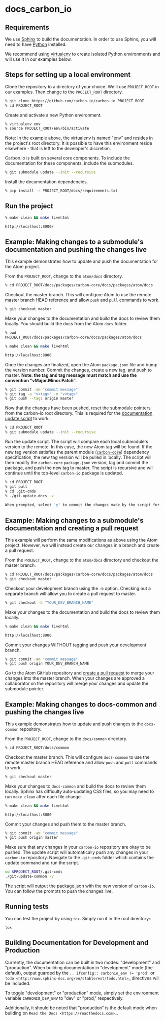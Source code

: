 # docs_carbon_io

## Requirements

We use [Sphinx](http://www.sphinx-doc.org/en/stable/) to build the
documentation. In order to use Sphinx, you will need to have
[Python](https://www.python.org/downloads/) installed. 

We recommend using
[virtualenv](https://virtualenv.readthedocs.org/en/latest/index.html) to create
isolated Python environments and will use it in our examples below.

## Steps for setting up a local environment

Clone the repository to a directory of your choice. We'll use `PROJECT_ROOT` in
our examples. Then change to the `PROJECT_ROOT` directory.

```sh
% git clone https://github.com/carbon-io/carbon-io PROJECT_ROOT
% cd PROJECT_ROOT
```

Create and activate a new Python environment.

```sh
% virtualenv env
% source PROJECT_ROOT/env/bin/activate
```

Note: In the example above, the virtualenv is named "env" and resides in the
project's root directory. It is possible to have this environment reside
elsewhere - that is left to the developer's discretion.

Carbon.io is built on several core components. To include the documentation for
these components, include the submodules.

```sh
% git submodule update --init --recursive
```

Install the documentation dependencies.

```sh
% pip install -r PROJECT_ROOT/docs/requirements.txt
```

## Run the project

```sh
% make clean && make livehtml

http://localhost:8000/
```

## Example: Making changes to a submodule's documentation and pushing the changes live

This example demonstrates how to update and push the documentation for the Atom
project.

From the `PROJECT_ROOT`, change to the `atom/docs` directory.

```sh
% cd PROJECT_ROOT/docs/packages/carbon-core/docs/packages/atom/docs
```

Checkout the master branch. This will configure Atom to use the remote master
branch HEAD reference and allow `push` and `pull` commands to work.

```sh
% git checkout master
```

Make your changes to the documentation and build the docs to review them
locally. You should build the docs from the Atom `docs` folder.

```sh
% pwd
PROJECT_ROOT/docs/packages/carbon-core/docs/packages/atom/docs

% make clean && make livehtml

http://localhost:8000
```

Once the changes are finalized, open the Atom `package.json` file and bump the
version number. Commit the changes, create a new tag, and push to master.
**Note: the tag and tag message must match and use the convention
"vMajor.Minor.Patch".**

```sh
% git commit -am "commit message"
% git tag -a "v<tag>" -m "v<tag>"
% git push --tags origin master
```

Now that the changes have been pushed, reset the submodule pointers from the
carbon-io root directory. This is required for the [documentation update
script](https://github.com/carbon-io/carbon-io/blob/master/.git-cmds/git-update-docs)
to work.

```sh
% cd PROJECT_ROOT
% git submodule update --init --recursive
```

Run the update script. The script will compare each local submodule's version
to the remote. In this case, the new Atom tag will be found. If the new tag
version satisfies the parent module
([`carbon-core`](https://github.com/carbon-io/carbon-core)) dependency
specification, the new tag version will be pulled in locally. The script will
then modify the `carbon-core` `package.json` version, tag and commit the
package, and push the new tag to master. The script is recursive and will
continue until the top-level `carbon-io` package is updated.

```sh
% cd PROJECT_ROOT
% git pull
% cd .git-cmds
% ./git-update-docs -v
 
When prompted, select 'y' to commit the changes made by the script for each parent submodule.
```

## Example: Making changes to a submodule's documentation and creating a pull request

This example will perform the same modifications as above using the Atom
project. However, we will instead create our changes in a branch and create a
pull request.

From the `PROJECT_ROOT`, change to the `atom/docs` directory and checkout the
master branch.

```sh
% cd PROJECT_ROOT/docs/packages/carbon-core/docs/packages/atom/docs
% git checkout master
```

Checkout your development branch using the `-b` option. Checking out a separate
branch will allow you to create a pull request to master.

```sh
% git checkout -b "YOUR_DEV_BRANCH_NAME"
```

Make your changes to the documentation and build the docs to review them locally.

```sh
% make clean && make livehtml

http://localhost:8000
```

Commit your changes WITHOUT tagging and push your development branch.

```sh
% git commit -am "commit message"
% git push origin YOUR_DEV_BRANCH_NAME
```

Go to the Atom GitHub repository and [create a pull
request](https://github.com/carbon-io/atom/compare) to merge your changes into
the master branch. When your changes are approved a collaborator on the
repository will merge your changes and update the submodule pointer.

## Example: Making changes to docs-common and pushing the changes live

This example demonstrates how to update and push changes to the `docs-common`
repository.

From the `PROJECT_ROOT`, change to the `docs/common` directory.

```sh
% cd PROJECT_ROOT/docs/common
```

Checkout the master branch. This will configure `docs-common` to use the remote
master branch HEAD reference and allow `push` and `pull` commands to work.

```sh
% git checkout master
```

Make your changes to `docs-common` and build the docs to review them locally.
Sphinx has difficulty auto-updating CSS files, so you may need to run `make
clean` after each file change.

```sh
% make clean && make livehtml

http://localhost:8000
```

Commit your changes and push them to the master branch.

```sh
% git commit -am "commit message"
% git push origin master
```

Make sure that any changes in your `carbon-io` repository are okay to be
pushed. The update script will automatically push any changes in your
`carbon-io` repository. Navigate to the `.git-cmds` folder which contains the
update command and run the script.

```sh
cd $PROJECT_ROOT/.git-cmds
./git-update-common -v
```

The script will output the package.json with the new version of `carbon-io`.
You can follow the prompts to push the changes live.


## Running tests

You can test the project by using ``tox``.
Simply run it in the root directory::

    tox

## Building Documentation for Development and Production

Currently, the documentation can be built in two modes: "development" and
"production". When building documentation in "development" mode (the default),
output guarded by the ``.. ifconfig:: carbonio_env != 'prod'`` or `todo
<http://www.sphinx-doc.org/en/stable/ext/todo.html>`_ directives will be
included.

To toggle "development" or "production" mode, simply set the environment
variable ``CARBONIO_DEV_ENV`` to "dev" or "prod," respectively.

Additionally, it should be noted that "production" is the default mode when
building on `Read the Docs <https://readthedocs.com>`_.

